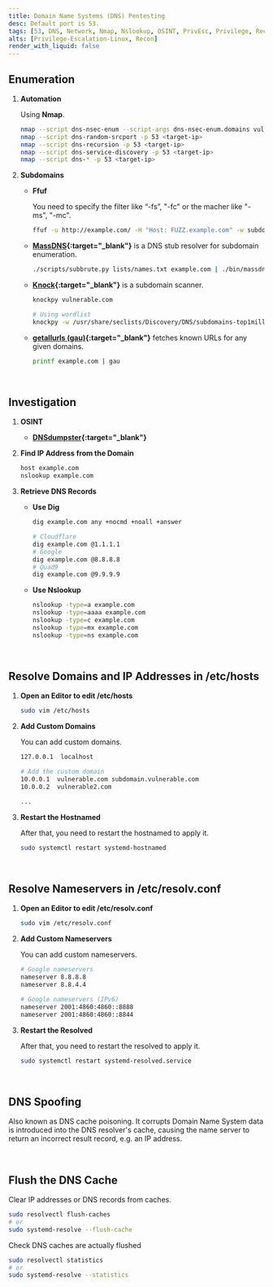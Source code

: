 ```yaml
---
title: Domain Name Systems (DNS) Pentesting
desc: Default port is 53.
tags: [53, DNS, Network, Nmap, Nslookup, OSINT, PrivEsc, Privilege, Recon, Subdomain]
alts: [Privilege-Escalation-Linux, Recon]
render_with_liquid: false
---
```


## Enumeration

1. **Automation**

    Using **Nmap**.

    ```sh
    nmap --script dns-nsec-enum --script-args dns-nsec-enum.domains vulnerable.com -p 53 <target-ip>
    nmap --script dns-random-srcport -p 53 <target-ip>
    nmap --script dns-recursion -p 53 <target-ip>
    nmap --script dns-service-discovery -p 53 <target-ip>
    nmap --script dns-* -p 53 <target-ip>
    ```

2. **Subdomains**

    - **Ffuf**

        You need to specify the filter like “-fs”, "-fc" or the macher like "-ms", "-mc".

        ```sh
        ffuf -u http://example.com/ -H "Host: FUZZ.example.com" -w subdomains -fs 1234
        ```

    - **[MassDNS](https://github.com/blechschmidt/massdns){:target="_blank"}** is a DNS stub resolver for subdomain enumeration.

        ```sh
        ./scripts/subbrute.py lists/names.txt example.com | ./bin/massdns -r lists/resolvers.txt -t A -o S > results.txt
        ```

    - **[Knock](https://github.com/guelfoweb/knock){:target="_blank"}** is a subdomain scanner.

        ```sh
        knockpy vulnerable.com

        # Using wordlist
        knockpy -w /usr/share/seclists/Discovery/DNS/subdomains-top1million-5000.txt vulnerable.com
        ```

    - **[getallurls (gau)](https://github.com/lc/gau){:target="_blank"}** fetches known URLs for any given domains.

        ```sh
        printf example.com | gau
        ```

<br />

## Investigation

1. **OSINT**

    - **[DNSdumpster](https://dnsdumpster.com/){:target="_blank"}**

2. **Find IP Address from the Domain**

    ```sh
    host example.com
    nslookup example.com
    ```

3. **Retrieve DNS Records**

    - **Use Dig**

        ```sh
        dig example.com any +nocmd +noall +answer

        # Cloudflare
        dig example.com @1.1.1.1
        # Google
        dig example.com @8.8.8.8
        # Quad9
        dig example.com @9.9.9.9
        ```

    - **Use Nslookup**

        ```sh
        nslookup -type=a example.com
        nslookup -type=aaaa example.com
        nslookup -type=c example.com
        nslookup -type=mx example.com
        nslookup -type=ns example.com
        ```

<br />

## Resolve Domains and IP Addresses in /etc/hosts

1. **Open an Editor to edit /etc/hosts**

    ```sh
    sudo vim /etc/hosts
    ```

2. **Add Custom Domains**

    You can add custom domains.

    ```sh
    127.0.0.1  localhost

    # Add the custom domain
    10.0.0.1  vulnerable.com subdomain.vulnerable.com
    10.0.0.2  vulnerable2.com

    ...
    ```

3. **Restart the Hostnamed**

    After that, you need to restart the hostnamed to apply it.

    ```sh
    sudo systemctl restart systemd-hostnamed
    ```

<br />

## Resolve Nameservers in /etc/resolv.conf

1. **Open an Editor to edit /etc/resolv.conf**

    ```sh
    sudo vim /etc/resolv.conf
    ```

2. **Add Custom Nameservers**

    You can add custom nameservers.

    ```sh
    # Google nameservers
    nameserver 8.8.8.8
    nameserver 8.8.4.4

    # Google nameservers (IPv6)
    nameserver 2001:4860:4860::8888
    nameserver 2001:4860:4860::8844
    ```

3. **Restart the Resolved**

    After that, you need to restart the resolved to apply it.

    ```sh
    sudo systemctl restart systemd-resolved.service
    ```

<br />

## DNS Spoofing

Also known as DNS cache poisoning. It corrupts Domain Name System data is introduced into the DNS resolver's cache, causing the name server to return an incorrect result record, e.g. an IP address.  

<br />

## Flush the DNS Cache

Clear IP addresses or DNS records from caches.

```sh
sudo resolvectl flush-caches
# or
sudo systemd-resolve --flush-cache
```

Check DNS caches are actually flushed

```sh
sudo resolvectl statistics
# or
sudo systemd-resolve --statistics
```
